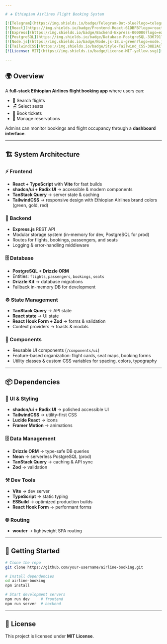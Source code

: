 ```yaml
---

# ✈️ Ethiopian Airlines Flight Booking System

[![Telegram](https://img.shields.io/badge/Telegram-Bot-blue?logo=telegram)](https://t.me/x_Jonah)
[![React](https://img.shields.io/badge/Frontend-React-61DBFB?logo=react\&logoColor=white)](https://reactjs.org/)
[![Express](https://img.shields.io/badge/Backend-Express-000000?logo=express\&logoColor=white)](https://expressjs.com/)
[![PostgreSQL](https://img.shields.io/badge/Database-PostgreSQL-336791?logo=postgresql\&logoColor=white)](https://www.postgresql.org/)
[![Node.js](https://img.shields.io/badge/Node.js-18.x-green?logo=node.js\&logoColor=white)](https://nodejs.org/)
[![TailwindCSS](https://img.shields.io/badge/Style-Tailwind_CSS-38B2AC?logo=tailwind-css\&logoColor=white)](https://tailwindcss.com/)
[![License: MIT](https://img.shields.io/badge/License-MIT-yellow.svg)](LICENSE)

---
```


## 🌍 Overview

A **full-stack Ethiopian Airlines flight booking app** where users can:

* 🔎 Search flights
* 🪑 Select seats
* 📖 Book tickets
* 📂 Manage reservations

Admins can monitor bookings and flight occupancy through a **dashboard interface**.

---

## 🏗️ System Architecture

### ⚡ Frontend

* **React + TypeScript** with **Vite** for fast builds
* **shadcn/ui + Radix UI** → accessible & modern components
* **TanStack Query** → server state & caching
* **TailwindCSS** → responsive design with Ethiopian Airlines brand colors (green, gold, red)

### 🔐 Backend

* **Express.js** REST API
* Modular storage system (in-memory for dev, PostgreSQL for prod)
* Routes for flights, bookings, passengers, and seats
* Logging & error-handling middleware

### 🗄️ Database

* **PostgreSQL + Drizzle ORM**
* Entities: `flights`, `passengers`, `bookings`, `seats`
* **Drizzle Kit** → database migrations
* Fallback in-memory DB for development

### ⚙️ State Management

* **TanStack Query** → API state
* **React state** → UI state
* **React Hook Form + Zod** → forms & validation
* Context providers → toasts & modals

### 🎨 Components

* Reusable UI components (`/components/ui`)
* Feature-based organization: flight cards, seat maps, booking forms
* Utility classes & custom CSS variables for spacing, colors, typography

---

## 📦 Dependencies

### 🎨 UI & Styling

* **shadcn/ui + Radix UI** → polished accessible UI
* **TailwindCSS** → utility-first CSS
* **Lucide React** → icons
* **Framer Motion** → animations

### 🗄️ Data Management

* **Drizzle ORM** → type-safe DB queries
* **Neon** → serverless PostgreSQL (prod)
* **TanStack Query** → caching & API sync
* **Zod** → validation

### ⚒️ Dev Tools

* **Vite** → dev server
* **TypeScript** → static typing
* **ESBuild** → optimized production builds
* **React Hook Form** → performant forms

### 🌐 Routing

* **wouter** → lightweight SPA routing

---

## 🚀 Getting Started

```bash
# Clone the repo
git clone https://github.com/your-username/airline-booking.git

# Install dependencies
cd airline-booking
npm install

# Start development servers
npm run dev     # frontend
npm run server  # backend
```

---

## 📜 License

This project is licensed under **MIT License**.

